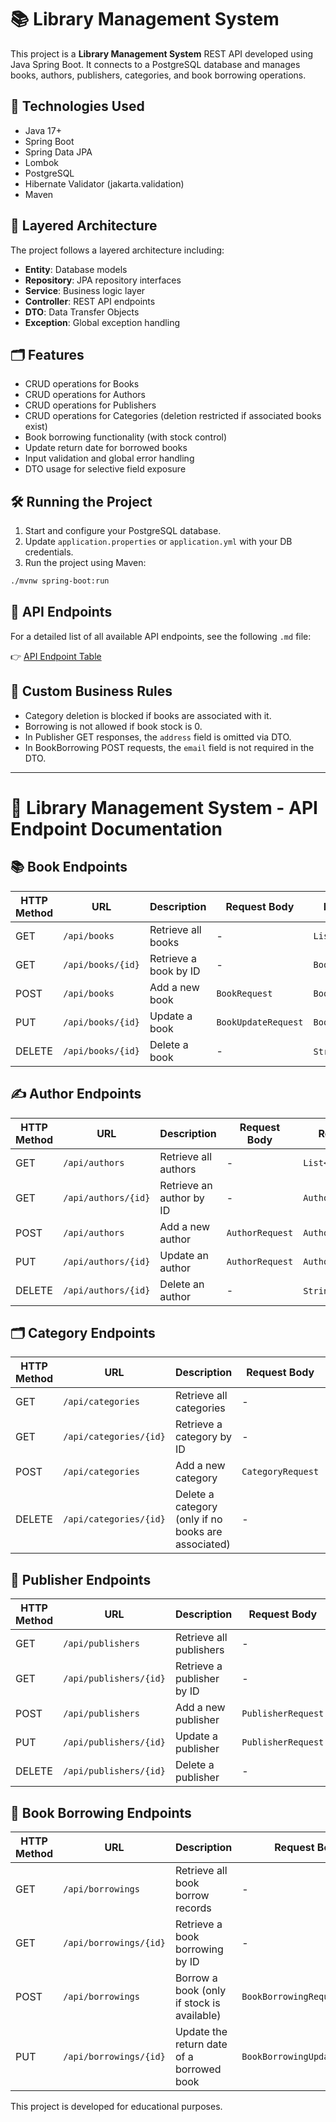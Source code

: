 
# 📚 Library Management System

This project is a **Library Management System** REST API developed using Java Spring Boot. It connects to a PostgreSQL database and manages books, authors, publishers, categories, and book borrowing operations.

## 🚀 Technologies Used

- Java 17+
- Spring Boot
- Spring Data JPA
- Lombok
- PostgreSQL
- Hibernate Validator (jakarta.validation)
- Maven

## 🧱 Layered Architecture

The project follows a layered architecture including:

- **Entity**: Database models
- **Repository**: JPA repository interfaces
- **Service**: Business logic layer
- **Controller**: REST API endpoints
- **DTO**: Data Transfer Objects
- **Exception**: Global exception handling

## 🗂️ Features

- CRUD operations for Books
- CRUD operations for Authors
- CRUD operations for Publishers
- CRUD operations for Categories (deletion restricted if associated books exist)
- Book borrowing functionality (with stock control)
- Update return date for borrowed books
- Input validation and global error handling
- DTO usage for selective field exposure

## 🛠️ Running the Project

1. Start and configure your PostgreSQL database.
2. Update `application.properties` or `application.yml` with your DB credentials.
3. Run the project using Maven:

```bash
./mvnw spring-boot:run
```

## 📑 API Endpoints

For a detailed list of all available API endpoints, see the following `.md` file:

👉 [API Endpoint Table](library-api-endpoints.md)

## 📌 Custom Business Rules

- Category deletion is blocked if books are associated with it.
- Borrowing is not allowed if book stock is 0.
- In Publisher GET responses, the `address` field is omitted via DTO.
- In BookBorrowing POST requests, the `email` field is not required in the DTO.

---
# 📖 Library Management System - API Endpoint Documentation

## 📚 Book Endpoints

| HTTP Method | URL                | Description                    | Request Body        | Response DTO         |
|-------------|--------------------|--------------------------------|---------------------|----------------------|
| GET         | `/api/books`       | Retrieve all books             | -                   | `List<BookResponse>` |
| GET         | `/api/books/{id}`  | Retrieve a book by ID          | -                   | `BookResponse`       |
| POST        | `/api/books`       | Add a new book                 | `BookRequest`       | `BookResponse`       |
| PUT         | `/api/books/{id}`  | Update a book                  | `BookUpdateRequest` | `BookResponse`       |
| DELETE      | `/api/books/{id}`  | Delete a book                  | -                   | `String` message     |

## ✍️ Author Endpoints

| HTTP Method | URL                  | Description              | Request Body      | Response DTO          |
|-------------|----------------------|--------------------------|-------------------|------------------------|
| GET         | `/api/authors`       | Retrieve all authors     | -                 | `List<AuthorResponse>` |
| GET         | `/api/authors/{id}`  | Retrieve an author by ID | -                 | `AuthorResponse`       |
| POST        | `/api/authors`       | Add a new author         | `AuthorRequest`   | `AuthorResponse`       |
| PUT         | `/api/authors/{id}`  | Update an author         | `AuthorRequest`   | `AuthorResponse`       |
| DELETE      | `/api/authors/{id}`  | Delete an author         | -                 | `String` message       |

## 🗂️ Category Endpoints

| HTTP Method | URL                      | Description                                         | Request Body        | Response DTO           |
|-------------|--------------------------|-----------------------------------------------------|---------------------|------------------------|
| GET         | `/api/categories`        | Retrieve all categories                             | -                   | `List<CategoryResponse>` |
| GET         | `/api/categories/{id}`   | Retrieve a category by ID                           | -                   | `CategoryResponse`       |
| POST        | `/api/categories`        | Add a new category                                  | `CategoryRequest`   | `CategoryResponse`       |
| DELETE      | `/api/categories/{id}`   | Delete a category (only if no books are associated) | -                   | `String` message         |

## 🏢 Publisher Endpoints

| HTTP Method | URL                    | Description                         | Request Body        | Response DTO           |
|-------------|------------------------|-------------------------------------|---------------------|------------------------|
| GET         | `/api/publishers`      | Retrieve all publishers             | -                   | `List<PublisherResponse>` |
| GET         | `/api/publishers/{id}` | Retrieve a publisher by ID          | -                   | `PublisherResponse`       |
| POST        | `/api/publishers`      | Add a new publisher                 | `PublisherRequest`  | `PublisherResponse`       |
| PUT         | `/api/publishers/{id}` | Update a publisher                  | `PublisherRequest`  | `PublisherResponse`       |
| DELETE      | `/api/publishers/{id}` | Delete a publisher                  | -                   | `String` message          |

## 🔁 Book Borrowing Endpoints

| HTTP Method | URL                          | Description                                               | Request Body                  | Response DTO              |
|-------------|------------------------------|-----------------------------------------------------------|-------------------------------|---------------------------|
| GET         | `/api/borrowings`            | Retrieve all book borrow records                         | -                             | `List<BookBorrowingResponse>` |
| GET         | `/api/borrowings/{id}`       | Retrieve a book borrowing by ID                          | -                             | `BookBorrowingResponse`       |
| POST        | `/api/borrowings`            | Borrow a book (only if stock is available)               | `BookBorrowingRequest`        | `BookBorrowingResponse`       |
| PUT         | `/api/borrowings/{id}`       | Update the return date of a borrowed book                | `BookBorrowingUpdateRequest`  | `BookBorrowingResponse`       |


This project is developed for educational purposes.

